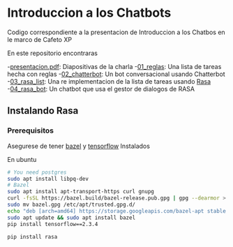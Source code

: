 # Introduccion a los Chatbots

Codigo correspondiente a la presentacion de Introduccion a los Chatbos en le marco de Cafeto XP

En este repositorio encontraras

-[presentacion.pdf](presentacion.pdf): Diapositivas de la charla
-[01_reglas](01_reglas): Una lista de tareas hecha con reglas
-[02_chatterbot](02_chatterbot): Un bot conversacional usando Chatterbot
-[03_rasa_list](03_rasa_list): Una re implementacion de la lista de tareas usando [Rasa](https://rasa.com/)
-[04_rasa_bot](04_rasa_bot): Un chatbot que usa el gestor de dialogos de RASA

## Instalando Rasa

### Prerequisitos

Asegurese de tener [bazel](https://bazel.build/) y [tensorflow](https://www.tensorflow.org/?hl=es-419) Instalados

En ubuntu

```bash
# You need postgres
sudo apt install libpq-dev
# Bazel
sudo apt install apt-transport-https curl gnupg
curl -fsSL https://bazel.build/bazel-release.pub.gpg | gpg --dearmor > bazel.gpg
sudo mv bazel.gpg /etc/apt/trusted.gpg.d/
echo "deb [arch=amd64] https://storage.googleapis.com/bazel-apt stable jdk1.8" | sudo tee /etc/apt/sources.list.d/bazel.list
sudo apt update && sudo apt install bazel
pip install tensorflow==2.3.4
```

```bash
pip install rasa
```

